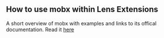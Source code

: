 ## How to use mobx within Lens Extensions

A short overview of mobx with examples and links to its offical documentation. Read it [here](working-with-mobx.md)
